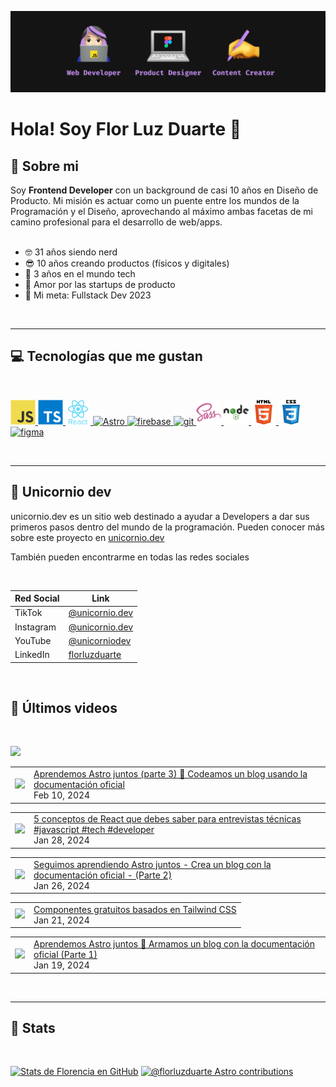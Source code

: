 ![banner github profile](./Banner%20github%20profile.png)

# Hola! Soy Flor Luz Duarte 👋

## 🙂 Sobre mi

Soy **Frontend Developer** con un background de casi 10 años en Diseño de Producto. Mi misión es actuar como un puente entre los mundos de la Programación y el Diseño, aprovechando al máximo ambas facetas de mi camino profesional para el desarrollo de web/apps.  
<br />

- 🤓 31 años siendo nerd
- 😎 10 años creando productos (físicos y digitales)
- 🚀 3 años en el mundo tech
- 💛 Amor por las startups de producto
- 🎯 Mi meta: Fullstack Dev 2023

<br />

---

## 💻 Tecnologías que me gustan

<br />

<p align="left">

<a href="https://developer.mozilla.org/en-US/docs/Web/JavaScript" target="_blank" rel="noreferrer"> <img src="https://raw.githubusercontent.com/devicons/devicon/master/icons/javascript/javascript-original.svg" alt="javascript" width="40" height="40"/> </a> <a href="https://www.typescriptlang.org/" target="_blank" rel="noreferrer"> <img src="https://raw.githubusercontent.com/devicons/devicon/master/icons/typescript/typescript-original.svg" alt="typescript" width="40" height="40"/> </a> <a href="https://reactjs.org/" target="_blank" rel="noreferrer"> <img src="https://raw.githubusercontent.com/devicons/devicon/master/icons/react/react-original-wordmark.svg" alt="react" width="40" height="40"/> </a> <a href="https://astro.build" target="_blank" rel="noreferrer"> <img src="https://res.cloudinary.com/dfzncn1pd/image/upload/v1673026303/README%20files/vscode-icons_file-type-astro_epmnlg.png" alt="Astro" width="44" height="44"/> </a> <a href="https://firebase.google.com/" target="_blank" rel="noreferrer"> <img src="https://www.vectorlogo.zone/logos/firebase/firebase-icon.svg" alt="firebase" width="40" height="40"/> </a> <a href="https://git-scm.com/" target="_blank" rel="noreferrer"> <img src="https://www.vectorlogo.zone/logos/git-scm/git-scm-icon.svg" alt="git" width="40" height="40"/> </a> <a href="https://sass-lang.com" target="_blank" rel="noreferrer"> <img src="https://raw.githubusercontent.com/devicons/devicon/master/icons/sass/sass-original.svg" alt="sass" width="40" height="40"/> </a> <a href="https://nodejs.org" target="_blank" rel="noreferrer"> <img src="https://raw.githubusercontent.com/devicons/devicon/master/icons/nodejs/nodejs-original-wordmark.svg" alt="nodejs" width="40" height="40"/> </a> <a href="https://www.w3.org/html/" target="_blank" rel="noreferrer"> <img src="https://raw.githubusercontent.com/devicons/devicon/master/icons/html5/html5-original-wordmark.svg" alt="html5" width="40" height="40"/> </a> <a href="https://www.w3schools.com/css/" target="_blank" rel="noreferrer"> <img src="https://raw.githubusercontent.com/devicons/devicon/master/icons/css3/css3-original-wordmark.svg" alt="css3" width="40" height="40"/> </a> <a href="https://www.figma.com/" target="_blank" rel="noreferrer"> <img src="https://www.vectorlogo.zone/logos/figma/figma-icon.svg" alt="figma" width="40" height="40"/> </a>

</p>

<br />

---

## 🦄 Unicornio dev

unicornio.dev es un sitio web destinado a ayudar a Developers a dar sus primeros pasos dentro del mundo de la programación. Pueden conocer más sobre este proyecto en [unicornio.dev](https://unicornio.dev)

También pueden encontrarme en todas las redes sociales

<br />

| Red Social | Link                                                       |
| ---------- | ---------------------------------------------------------- |
| TikTok     | [@unicornio.dev](https://www.tiktok.com/@unicornio.dev)    |
| Instagram  | [@unicornio.dev](https://www.instagram.com/unicornio.dev)  |
| YouTube    | [@unicorniodev](https://www.youtube.com/@unicorniodev)   |
| LinkedIn   | [florluzduarte](https://www.linkedin.com/in/florluzduarte) |

<br />

## 🎥 Últimos videos

<br />

<div align="left">

[<img src="https://img.shields.io/badge/-Subscribe-red?style=for-the-badge&logo=youtube&logoColor=white"/>](https://www.youtube.com/@unicorniodev)

</div>

<!-- YOUTUBE:START --><table><tr><td><a href="https://www.youtube.com/watch?v=pwl2mrfCqU0"><img width="140px" src="https://i.ytimg.com/vi/pwl2mrfCqU0/mqdefault.jpg"></a></td>
<td><a href="https://www.youtube.com/watch?v=pwl2mrfCqU0">Aprendemos Astro juntos &lpar;parte 3&rpar; 🙌 Codeamos un blog usando la documentación oficial</a><br/>Feb 10, 2024</td></tr></table>
<table><tr><td><a href="https://www.youtube.com/watch?v=sTzdmd-Ubzw"><img width="140px" src="https://i.ytimg.com/vi/sTzdmd-Ubzw/mqdefault.jpg"></a></td>
<td><a href="https://www.youtube.com/watch?v=sTzdmd-Ubzw">5 conceptos de React que debes saber para entrevistas técnicas  #javascript    #tech #developer</a><br/>Jan 28, 2024</td></tr></table>
<table><tr><td><a href="https://www.youtube.com/watch?v=Hb08sAvGESg"><img width="140px" src="https://i.ytimg.com/vi/Hb08sAvGESg/mqdefault.jpg"></a></td>
<td><a href="https://www.youtube.com/watch?v=Hb08sAvGESg">Seguimos aprendiendo Astro juntos - Crea un blog con la documentación oficial - &lpar;Parte 2&rpar;</a><br/>Jan 26, 2024</td></tr></table>
<table><tr><td><a href="https://www.youtube.com/watch?v=CxSOx7IdKQo"><img width="140px" src="https://i.ytimg.com/vi/CxSOx7IdKQo/mqdefault.jpg"></a></td>
<td><a href="https://www.youtube.com/watch?v=CxSOx7IdKQo">Componentes gratuitos basados en Tailwind CSS</a><br/>Jan 21, 2024</td></tr></table>
<table><tr><td><a href="https://www.youtube.com/watch?v=MPczB3KjesY"><img width="140px" src="https://i.ytimg.com/vi/MPczB3KjesY/mqdefault.jpg"></a></td>
<td><a href="https://www.youtube.com/watch?v=MPczB3KjesY">Aprendemos Astro juntos 💜 Armamos un blog con la documentación oficial &lpar;Parte 1&rpar;</a><br/>Jan 19, 2024</td></tr></table>
<!-- YOUTUBE:END -->

<br />

---

## 🥇 Stats

<br />

[![Stats de Florencia en GitHub](https://github-readme-stats.vercel.app/api?username=florluzduarte&show_icons=true&theme=tokyonight)](https://unicornio.dev)
[![@florluzduarte Astro contributions](https://astro.badg.es/v1/contributor/florluzduarte.svg)](https://astro.badg.es/v1/contributor/florluzduarte/)

<br />
